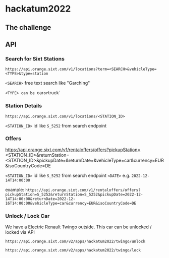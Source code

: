 # hackatum2022

## The challenge



## API

### Search for Sixt Stations

`https://api.orange.sixt.com/v1/locations?term=<SEARCH>&vehicleType=<TYPE>&type=station`

`<SEARCH>` free text search like "Garching"

`<TYPE> can be `car` or `truck`


### Station Details

`https://api.orange.sixt.com/v1/locations/<STATION_ID>`

`<STATION_ID>` id like `S_5252` from search endpoint


### Offers

https://api.orange.sixt.com/v1/rentaloffers/offers?pickupStation=<STATION_ID>&returnStation=<STATION_ID>&pickupDate=<DATE>&returnDate=<DATE>&vehicleType=car&currency=EUR&isoCountryCode=DE

`<STATION_ID>` id like `S_5252` from search endpoint
`<DATE>` e.g. `2022-12-14T14:00:00`
 
example: `https://api.orange.sixt.com/v1/rentaloffers/offers?pickupStation=S_5252&returnStation=S_5252&pickupDate=2022-12-14T14:00:00&returnDate=2022-12-16T14:00:00&vehicleType=car&currency=EUR&isoCountryCode=DE`


### Unlock / Lock Car

We have a Electric Renault Twingo outside. This car can be unlocked / locked via API 

`https://api.orange.sixt.com/v2/apps/hackatum2022/twingo/unlock`

`https://api.orange.sixt.com/v2/apps/hackatum2022/twingo/lock`



